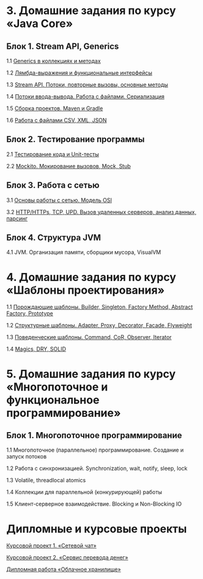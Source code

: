 # 3. Домашние задания по курсу «Java Core»

## Блок 1. Stream API, Generics

1.1 [Generics в коллекциях и методах](./generics/README.md)

1.2 [Лямбда-выражения и функциональные интерфейсы](./lambda/README.md)

1.3 [Stream API. Потоки, повторные вызовы, основные методы](./streams/README.md)

1.4 [Потоки ввода-вывода. Работа с файлами. Сериализация](./files/README.md)

1.5 [Сборка проектов. Maven и Gradle](./builders/README.md)

1.6 [Работа с файлами CSV, XML, JSON](./special_files/README.md)

## Блок 2. Тестирование программы

2.1 [Тестирование кода и Unit-тесты](https://github.com/netology-code/jd-homeworks/tree/master/junit)

2.2 [Mockito. Мокирование вызовов, Mock, Stub](https://github.com/netology-code/jd-homeworks/tree/master/mocks)

## Блок 3. Работа с сетью

3.1 [Основы работы с сетью. Модель OSI](https://github.com/netology-code/jd-homeworks/tree/master/network)

3.2 [HTTP/HTTPs, TCP, UPD. Вызов удаленных серверов, анализ данных, парсинг](https://github.com/netology-code/jd-homeworks/tree/master/http)

## Блок 4. Структура JVM
4.1 JVM. Организация памяти, сборщики мусора, VisualVM


# 4. Домашние задания по курсу «Шаблоны проектирования»

1.1 [Порождающие шаблоны. Builder, Singleton, Factory Method, Abstract Factory, Prototype](./creational/README.md)

1.2 [Структурные шаблоны. Adapter, Proxy, Decorator, Facade, Flyweight](./structural/README.md)

1.3 [Поведенческие шаблоны. Command, CoR, Observer, Iterator](./behave/README.md)

1.4 [Magics, DRY, SOLID](./solid/README.md)


# 5. Домашние задания по курсу «Многопоточное и функциональное программирование»

## Блок 1. Многопоточное программирование

1.1 Многопоточное (параллельное) программирование. Создание и запуск потоков

1.2 Работа с синхронизацией. Synchronization, wait, notify, sleep, lock

1.3 Volatile, threadlocal atomics

1.4 Коллекции для параллельной (конкурирующей) работы

1.5 Клиент-серверное взаимодействие. Blocking и Non-Blocking IO


# Дипломные и курсовые проекты

[Курсовой проект 1. «Сетевой чат»](./diploma/networkchat.md)

[Курсовой проект 2. «Сервис перевода денег»](./diploma/moneytransferservice.md)

[Дипломная работа «Облачное хранилище»](./diploma/cloud.md)
